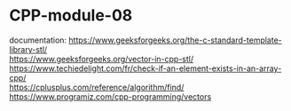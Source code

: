 # CPP-module-08

documentation: https://www.geeksforgeeks.org/the-c-standard-template-library-stl/  
https://www.geeksforgeeks.org/vector-in-cpp-stl/  
https://www.techiedelight.com/fr/check-if-an-element-exists-in-an-array-cpp/  
https://cplusplus.com/reference/algorithm/find/  
https://www.programiz.com/cpp-programming/vectors
